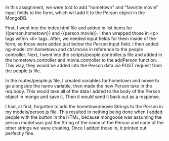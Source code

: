 In this assignment, we were told to add "hometown" and "favorite movie" input fields to the form, which will add it to the Person object in the MongoDB.

First, I went into the index.html file and added in list items for {{person.hometown}} and {{person.movie}}. I then wrapped those in \<p> tags within \<li> tags. After, we needed input fields for them inside of the form, so those were added just below the Person input field. I then added ng-model ctrl.hometown and ctrl.movie in reference to the people controller.
Next, I went into the scripts/people.controller.js file and added in the hometown.controller and movie.controller to the addPerson function. This way, they would be added into the Person data via POST request from the people.js file.

In the routes/people.js file, I created variables for hometown and movie to go alongside the name variable, then made the new Person take in the req.body. This would take all of the data I added to the body of the Person object in mongo and save it. Then it would send it back out as a response.

I had, at first, forgotten to add the hometown/movie Strings to the Person in my models/person.js file. This resulted in nothing being done when I added people with the button in the HTML, because mongoose was assuming the person model was just the String of the name of the Person and none of the other strings we were creating. Once I added those in, it printed out perfectly fine.
